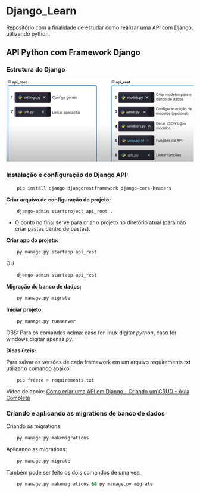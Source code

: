 # Django_Learn
Repositório com a finalidade de estudar como realizar uma API com Django, utilizando python.

## API Python com Framework Django

### Estrutura do Django

![Estrutura Django](readme_imgs/image.png)

### Instalação e configuração do Django API:
```bash
    pip install django djangorestframework django-cors-headers
```

**Criar arquivo de configuração do projeto:**
```bash
    django-admin startproject api_root .
```
- O ponto no final serve para criar o projeto no diretório atual (para não criar pastas dentro de pastas).

**Criar app do projeto:**
```bash
    py manage.py startapp api_rest
```
OU
```bash
    django-admin startapp api_rest
```

**Migração do banco de dados:**
```bash
    py manage.py migrate
```

**Iniciar projeto:**
```bash
    py manage.py runserver
```

OBS: Para os comandos acima: caso for linux digitar *python*, caso for windows digitar apenas *py*.

**Dicas úteis:**

Para salvar as versões de cada framework em um arquivo requirements.txt utilizar o comando abaixo:
```bash
    pip freeze > requirements.txt
```

Vídeo de apoio:
[Como criar uma API em Django - Criando um CRUD - Aula Completa](https://www.youtube.com/watch?v=Q2tEqNfgIXM)

### Criando e aplicando as migrations de banco de dados

Criando as migrations:
```bash
    py manage.py makemigrations
```

Aplicando as migrations:
```bash
    py manage.py migrate
```

Também pode ser feito os dois comandos de uma vez:
```bash
    py manage.py makemigrations && py manage.py migrate
```

